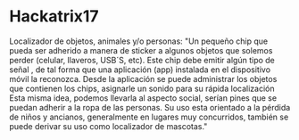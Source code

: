 Hackatrix17
===========

Localizador de objetos, animales y/o personas: "Un pequeño chip que pueda ser adherido a manera de sticker a algunos objetos que solemos perder (celular, llaveros, USB´S, etc). Este chip debe emitir algún tipo de señal , de tal forma que una aplicación (app) instalada en el dispositivo móvil la reconozca. Desde la aplicación se puede administrar  los objetos que contienen los chips, asignarle un sonido para su rápida localización Esta misma idea, podemos llevarla al aspecto social, serían pines que se puedan adherir a la ropa de las personas. Su uso esta orientado a la pérdida de niños y ancianos, generalmente en lugares muy concurridos, también se puede derivar su uso como localizador de mascotas."
